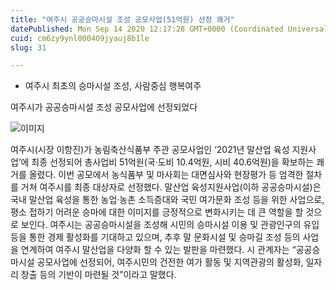 ```yaml
---
title: "여주시 공공승마시설 조성 공모사업(51억원) 선정 쾌거"
datePublished: Mon Sep 14 2020 12:17:28 GMT+0000 (Coordinated Universal Time)
cuid: cm6zy9ynl000409jyauj8b1le
slug: 31

---
```



- 여주시 최초의 승마시설 조성, 사람중심 행복여주

여주시가 공공승마시설 조성 공모사업에 선정되었다

![이미지](https://cdn.hashnode.com/res/hashnode/image/upload/v1739246190035/4199a02a-6fff-4826-be31-a826aaa04586.jpeg)

여주시(시장 이항진)가 농림축산식품부 주관 공모사업인 ‘2021년 말산업 육성 지원사업’에 최종 선정되어 총사업비 51억원(국·도비 10.4억원, 시비 40.6억원)을 확보하는 쾌거를 올렸다. 이번 공모에서 농식품부 및 마사회는 대면심사와 현장평가 등 엄격한 절차를 거쳐 여주시를 최종 대상자로 선정했다. 말산업 육성지원사업(이하 공공승마시설)은 국내 말산업 육성을 통한 농업·농촌 소득증대와 국민 여가문화 조성 등을 위한 사업으로, 평소 접하기 어려운 승마에 대한 이미지를 긍정적으로 변화시키는 데 큰 역할을 할 것으로 보인다. 여주시는 공공승마시설을 조성해 시민의 승마시설 이용 및 관광인구의 유입 등을 통한 경제 활성화를 기대하고 있으며, 추후 말 문화시설 및 승마길 조성 등의 사업을 연계하여 여주시 말산업을 다양화 할 수 있는 발판을 마련했다. 시 관계자는 “공공승마시설 공모사업에 선정되어, 여주시민의 건전한 여가 활동 및 지역관광의 활성화, 일자리 창출 등의 기반이 마련될 것”이라고 말했다.